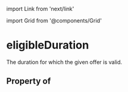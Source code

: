 import Link from 'next/link'
  
import Grid from '@components/Grid'

# eligibleDuration

The duration for which the given offer is valid.

## Property of



